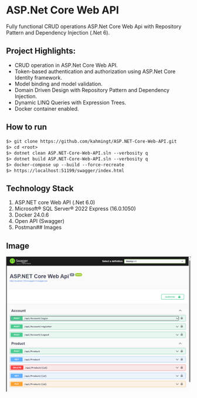 # ASP.Net Core Web API

Fully functional CRUD operations ASP.Net Core Web Api with Repository Pattern and Dependency Injection (.Net 6).


## Project Highlights:

- CRUD operation in ASP.Net Core Web API.
- Token-based authentication and authorization using ASP.Net Core Identity framework.
- Model binding and model validation.
- Domain Driven Design with Repository Pattern and Dependency Injection.
- Dynamic LINQ Queries with Expression Trees.
- Docker container enabled.


## How to run
```
$> git clone https://github.com/kahmingt/ASP.NET-Core-Web-API.git
$> cd <root>
$> dotnet clean ASP.NET-Core-Web-API.sln --verbosity q
$> dotnet build ASP.NET-Core-Web-API.sln --verbosity q
$> docker-compose up --build --force-recreate
$> https://localhost:51199/swagger/index.html
```


## Technology Stack
1. ASP.NET core Web API (.Net 6.0)
2. Microsoft® SQL Server® 2022 Express (16.0.1050)
3. Docker 24.0.6
4. Open API (Swagger)
5. Postman## Images


## Image
![Swagger](./Static/WebApi-Swagger.png)